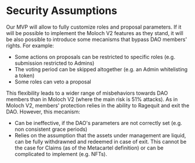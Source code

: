 # Security Assumptions

Our MVP will allow to fully customize roles and proposal parameters. If it will be possible to implement the Moloch V2 features as they stand, it will be also possible to introduce some mecanisms that bypass DAO members' rights. For example:

* Some actions on proposals can be restricted to specific roles (e.g. submission restricted to Admins)
* The voting period can be skipped altogether (e.g. an Admin whitelisting a token)
* Some roles can veto a proposal

This flexibility leads to a wider range of misbehaviors towards DAO members than in Moloch V2 (where the main risk is 51% attacks). As in Moloch V2, members' protection relies in the ability to Ragequit and exit the DAO. However, this mecanism:

* Can be ineffective, if the DAO's parameters are not correctly set (e.g. non consistent grace periods)
* Relies on the assumption that the assets under management are liquid, can be fully withdrawned and redeemed in case of exit. This cannot be the case for Claims (as of the Metacartel definition) or can be complicated to implement (e.g. NFTs).

